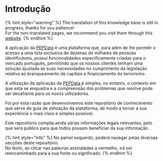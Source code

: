 # Introdução

{% hint style="warning" %}
The translation of this knowledge base is still in progress, thanks for you patience!   
For the non-translated pages, we recommend you visit them through this [website](https://translate.google.com/translate?hl=&sl=pt&tl=en&u=https%3A%2F%2Fdocs.pepdata.com%2Fv%2Fenglish%2F).
{% endhint %}

A aplicação da [PEPData](www.pepdata.pt) é uma plataforma que, para além de lhe permitir o acesso a uma lista exclusiva de dezenas de milhares de pessoas identificáveis, possui funcionalidades especificamente criadas para o mercado português, permitindo que os nossos clientes tenham uma solução ajustada às suas necessidades no cumprimento da legislação relativa ao branqueamento de capitais e financiamento do terrorismo.

A utilização da aplicação da [PEPData ](www.pepdata.pt)é simples, no entanto, o contexto em que esta se enquadra e a compreensão dos problemas que resolve pode ser desafiante para os novos utilizadores.

Foi por esta razão que desenvolvemos este repositório de conhecimento que serve de guia de utilização da plataforma, de modo a tornar a sua experiência o mais clara e simples possível.

Este repositório compila ainda várias informações legais relevantes, pelo que será público para que todos possam beneficiar da sua informação.

{% hint style="info" %}
No painel esquerdo, poderá navegar pelas diversas secções deste repositório.   
No texto, ao clicar nas palavras assinaladas a vermelho, irá ser reencaminhado para a sua fonte ou significado. 
{% endhint %}



